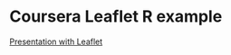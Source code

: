 # Coursera Leaflet R example

[Presentation with Leaflet](https://fennekit.github.io/CourseraLeafletR/Leaflet.html)